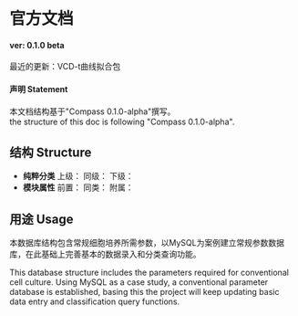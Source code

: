 # 官方文档
#### ver: 0.1.0 beta
最近的更新：VCD-t曲线拟合包
#### 声明 Statement
本文档结构基于"Compass 0.1.0-alpha"撰写。<br>
the structure of this doc is following "Compass 0.1.0-alpha".
## 结构 Structure
- **纯粹分类**
  上级：
  同级：
  下级：
- **模块属性**
  前置：
  同类：
  附属：

## 用途 Usage
本数据库结构包含常规细胞培养所需参数，以MySQL为案例建立常规参数数据库，在此基础上完善基本的数据录入和分类查询功能。

This database structure includes the parameters required for conventional cell culture. Using MySQL as a case study, a conventional parameter database is established, basing this the project will keep updating basic data entry and classification query functions.
